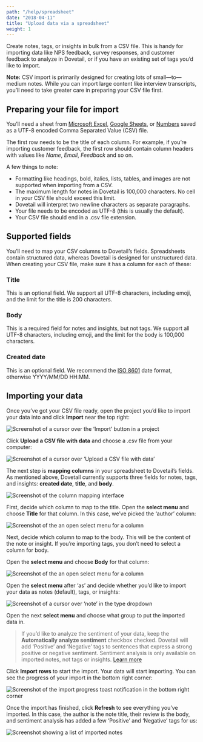 ```yaml
---
path: "/help/spreadsheet"
date: "2018-04-11"
title: "Upload data via a spreadsheet"
weight: 1
---
```


Create notes, tags, or insights in bulk from a CSV file. This is handy for importing data like NPS feedback, survey responses, and customer feedback to analyze in Dovetail, or if you have an existing set of tags you’d like to import.

**Note:** CSV import is primarily designed for creating lots of small—to—medium notes. While you can import large content like interview transcripts, you’ll need to take greater care in preparing your CSV file first.

## Preparing your file for import

You’ll need a sheet from [Microsoft Excel](https://support.office.com/en-us/article/Import-or-export-text-txt-or-csv-files-5250ac4c-663c-47ce-937b-339e391393ba), [Google Sheets](<(https://support.google.com/docs/answer/49114)>), or [Numbers](https://support.apple.com/en-au/HT205391) saved as a UTF-8 encoded Comma Separated Value (CSV) file.

The first row needs to be the title of each column. For example, if you’re importing customer feedback, the first row should contain column headers with values like _Name_, _Email_, _Feedback_ and so on.

A few things to note:

* Formatting like headings, bold, italics, lists, tables, and images are not supported when importing from a CSV.
* The maximum length for notes in Dovetail is 100,000 characters. No cell in your CSV file should exceed this limit.
* Dovetail will interpret two newline characters as separate paragraphs.
* Your file needs to be encoded as UTF-8 (this is usually the default).
* Your CSV file should end in a .csv file extension.

## Supported fields

You’ll need to map your CSV columns to Dovetail’s fields. Spreadsheets contain structured data, whereas Dovetail is designed for unstructured data. When creating your CSV file, make sure it has a column for each of these:

### Title

This is an optional field. We support all UTF-8 characters, including emoji, and the limit for the title is 200 characters.

### Body

This is a required field for notes and insights, but not tags. We support all UTF-8 characters, including emoji, and the limit for the body is 100,000 characters.

### Created date

This is an optional field. We recommend the [ISO 8601](https://en.wikipedia.org/wiki/ISO_8601) date format, otherwise YYYY/MM/DD HH:MM.

## Importing your data

Once you’ve got your CSV file ready, open the project you’d like to import your data into and click **Import** near the top right:

![Screenshot of a cursor over the ‘Import’ button in a project](./import.png)

Click **Upload a CSV file with data** and choose a .csv file from your computer:

![Screenshot of a cursor over ‘Upload a CSV file with data’](./import-modal.png)

The next step is **mapping columns** in your spreadsheet to Dovetail’s fields. As mentioned above, Dovetail currently supports three fields for notes, tags, and insights: **created date**, **title**, and **body**.

![Screenshot of the column mapping interface](./map-columns.png)

First, decide which column to map to the title. Open the **select menu** and choose **Title** for that column. In this case, we’ve picked the ‘author’ column:

![Screenshot of the an open select menu for a column](./map-first-column.png)

Next, decide which column to map to the body. This will be the content of the note or insight. If you’re importing tags, you don’t need to select a column for body.

Open the **select menu** and choose **Body** for that column:

![Screenshot of the an open select menu for a column](./map-second-column.png)

Open the **select menu** after ‘as’ and decide whether you’d like to import your data as notes (default), tags, or insights:

![Screenshot of a cursor over ‘note’ in the type dropdown](./choose-type.png)

Open the next **select menu** and choose what group to put the imported data in.

> If you’d like to analyze the sentiment of your data, keep the **Automatically analyze sentiment** checkbox checked. Dovetail will add ‘Positive’ and ‘Negative’ tags to sentences that express a strong positive or negative sentiment. Sentiment analysis is only available on imported notes, not tags or insights. [Learn more](/help/sentiment)

Click **Import rows** to start the import. Your data will start importing. You can see the progress of your import in the bottom right corner:

![Screenshot of the import progress toast notification in the bottom right corner](./importing.png)

Once the import has finished, click **Refresh** to see everything you’ve imported. In this case, the author is the note title, their review is the body, and sentiment analysis has added a few ‘Positive’ and ‘Negative’ tags for us:

![Screenshot showing a list of imported notes](./import-complete.png)
